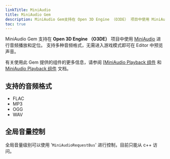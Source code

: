 ```yaml
---
linkTitle: MiniAudio 
title: MiniAudio Gem
description: MiniAudio Gem支持在 Open 3D Engine （O3DE） 项目中使用 MiniAudio 进行音频播放。
toc: true
---
```


MiniAudio Gem 支持在 **Open 3D Engine （O3DE）** 项目中使用 [MiniAudio](https://miniaud.io) 进行音频播放和定位。 支持多种音频格式，无需进入游戏模式即可在 Editor 中预览声音。

有关使用此 Gem 提供的组件的更多信息，请参阅 [[MiniAudio Playback 组件](/docs/user-guide/components/reference/audio/mini-audio-playback.md)  和 [MiniAudio Playback 组件](/docs/user-guide/components/reference/audio/mini-audio-listener.md) 文档。

## 支持的音频格式
* FLAC
* MP3
* OGG 
* WAV

## 全局音量控制

全局音量级别可以使用 '`MiniAudioRequestBus`' 进行控制，目前只能从 c++ 访问。
